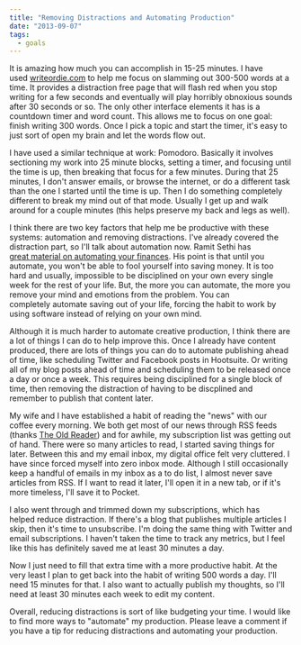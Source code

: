 ```yaml
---
title: "Removing Distractions and Automating Production"
date: "2013-09-07"
tags:
  - goals
---
```


It is amazing how much you can accomplish in 15-25 minutes. I have used [writeordie.com](http://writeordie.com) to help me focus on slamming out 300-500 words at a time. It provides a distraction free page that will flash red when you stop writing for a few seconds and eventually will play horribly obnoxious sounds after 30 seconds or so. The only other interface elements it has is a countdown timer and word count. This allows me to focus on one goal: finish writing 300 words. Once I pick a topic and start the timer, it's easy to just sort of open my brain and let the words flow out.

I have used a similar technique at work: Pomodoro. Basically it involves sectioning my work into 25 minute blocks, setting a timer, and focusing until the time is up, then breaking that focus for a few minutes. During that 25 minutes, I don't answer emails, or browse the internet, or do a different task than the one I started until the time is up. Then I do something completely different to break my mind out of that mode. Usually I get up and walk around for a couple minutes (this helps preserve my back and legs as well).

I think there are two key factors that help me be productive with these systems: automation and removing distractions. I've already covered the distraction part, so I'll talk about automation now. Ramit Sethi has [great material on automating your finances](http://www.iwillteachyoutoberich.com). His point is that until you automate, you won't be able to fool yourself into saving money. It is too hard and usually, impossible to be disciplined on your own every single week for the rest of your life. But, the more you can automate, the more you remove your mind and emotions from the problem. You can completely automate saving out of your life, forcing the habit to work by using software instead of relying on your own mind.

Although it is much harder to automate creative production, I think there are a lot of things I can do to help improve this. Once I already have content produced, there are lots of things you can do to automate publishing ahead of time, like scheduling Twitter and Facebook posts in Hootsuite. Or writing all of my blog posts ahead of time and scheduling them to be released once a day or once a week. This requires being disciplined for a single block of time, then removing the distraction of having to be discplined and remember to publish that content later.

My wife and I have established a habit of reading the "news" with our coffee every morning. We both get most of our news through RSS feeds (thanks [The Old Reader](http://theoldreader.com/)) and for awhile, my subscription list was getting out of hand. There were so many articles to read, I started saving things for later. Between this and my email inbox, my digital office felt very cluttered. I have since forced myself into zero inbox mode. Although I still occasionally keep a handful of emails in my inbox as a to do list, I almost never save articles from RSS. If I want to read it later, I'll open it in a new tab, or if it's more timeless, I'll save it to Pocket.

I also went through and trimmed down my subscriptions, which has helped reduce distraction. If there's a blog that publishes multiple articles I skip, then it's time to unsubscribe. I'm doing the same thing with Twitter and email subscriptions. I haven't taken the time to track any metrics, but I feel like this has definitely saved me at least 30 minutes a day.

Now I just need to fill that extra time with a more productive habit. At the very least I plan to get back into the habit of writing 500 words a day. I'll need 15 minutes for that. I also want to actually publish my thoughts, so I'll need at least 30 minutes each week to edit my content.

Overall, reducing distractions is sort of like budgeting your time. I would like to find more ways to "automate" my production. Please leave a comment if you have a tip for reducing distractions and automating your production.
